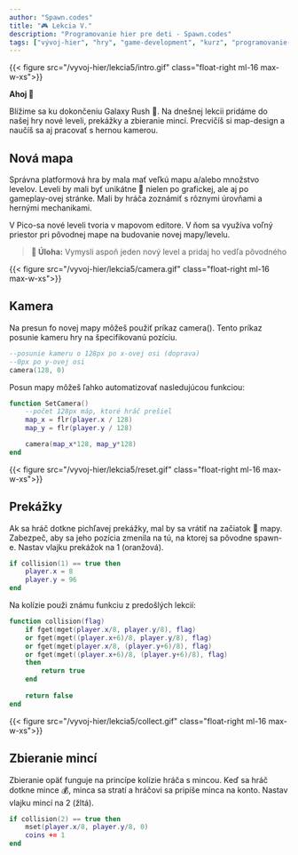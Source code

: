 ```yaml
---
author: "Spawn.codes"
title: "🎮 Lekcia V."
description: "Programovanie hier pre deti - Spawn.codes"
tags: ["vývoj-hier", "hry", "game-development", "kurz", "programovanie-hier", "programovanie-pre-deti"]
---
```


{{< figure src="/vyvoj-hier/lekcia5/intro.gif" class="float-right ml-16 max-w-xs">}}

**Ahoj 👋**

Blížime sa ku dokončeniu <span class="font-semibold text-lg text-slate-800 text-center max-w-sm mx-1 rounded-md px-2 py-1 bg-gradient-to-r from-indigo-200 via-red-200 to-yellow-100 shadow-md shadow-indigo-600">Galaxy Rush 🌌</span>. Na dnešnej lekcii pridáme do našej hry nové leveli, prekážky a zbieranie mincí. Precvičíš si map-design a naučíš sa aj pracovať s hernou kamerou.

## Nová mapa
Správna platformová hra by mala mať veľkú mapu a/alebo množstvo levelov. Leveli by mali byť <span class="font-semibold text-lg text-slate-800 text-center max-w-sm mx-1 rounded-md px-2 py-1 bg-gradient-to-r from-indigo-200 via-red-200 to-yellow-100 shadow-md shadow-indigo-600">unikátne 🎈</span> nielen po grafickej, ale aj po gameplay-ovej stránke. Mali by hráča zoznámiť s rôznymi úrovňami a hernými mechanikami.

V Pico-sa nové leveli tvoria v mapovom editore. V ňom sa využíva voľný priestor pri pôvodnej mape na budovanie novej mapy/levelu.

> **🔰 Úloha:** Vymysli aspoň jeden nový level a pridaj ho vedľa pôvodného

{{< figure src="/vyvoj-hier/lekcia5/camera.gif" class="float-right ml-16 max-w-xs">}}

## Kamera
Na presun fo novej mapy môžeš použiť príkaz <span class="font-mono text-slate-400 text-center max-w-sm mx-1 rounded-md px-2 py-1 bg-slate-800">camera()</span>. Tento príkaz posunie kameru hry na špecifikovanú pozíciu.

```Lua
--posunie kameru o 128px po x-ovej osi (doprava)
--0px po y-ovej osi
camera(128, 0)
```

Posun mapy môžeš ľahko automatizovať nasledujúcou funkciou:

```Lua
function SetCamera()
    --počet 128px máp, ktoré hráč prešiel
    map_x = flr(player.x / 128)
    map_y = flr(player.y / 128)

    camera(map_x*128, map_y*128)
end
```

{{< figure src="/vyvoj-hier/lekcia5/reset.gif" class="float-right ml-16 max-w-xs">}}

## Prekážky
Ak sa hráč dotkne pichľavej prekážky, mal by sa vrátiť na <span class="font-semibold text-lg text-slate-800 text-center max-w-sm mx-1 rounded-md px-2 py-1 bg-gradient-to-r from-indigo-200 via-red-200 to-yellow-100 shadow-md shadow-indigo-600">začiatok 🏁</span> mapy. Zabezpeč, aby sa jeho pozícia zmenila na tú, na ktorej sa pôvodne spawn-e. Nastav vlajku prekážok na 1 (oranžová).

```Lua
if collision(1) == true then
    player.x = 8
    player.y = 96
end
```

Na kolízie použi známu funkciu z predošlých lekcií:

```Lua
function collision(flag)
    if fget(mget(player.x/8, player.y/8), flag)
	or fget(mget((player.x+6)/8, player.y/8), flag)
	or fget(mget(player.x/8, (player.y+6)/8), flag)
    or fget(mget((player.x+6)/8, (player.y+6)/8), flag)
	then
		return true
	end
	
	return false
end
```

{{< figure src="/vyvoj-hier/lekcia5/collect.gif" class="float-right ml-16 max-w-xs">}}

## Zbieranie mincí
Zbieranie opäť funguje na princípe kolízie hráča s mincou. Keď sa hráč dotkne <span class="font-semibold text-lg text-slate-800 text-center max-w-sm mx-1 rounded-md px-2 py-1 bg-gradient-to-r from-indigo-200 via-red-200 to-yellow-100 shadow-md shadow-indigo-600">mince 💰</span>, minca sa stratí a hráčovi sa pripíše minca na konto. Nastav vlajku mincí na 2 (žltá).

```Lua
if collision(2) == true then
    mset(player.x/8, player.y/8, 0)
    coins += 1
end
```